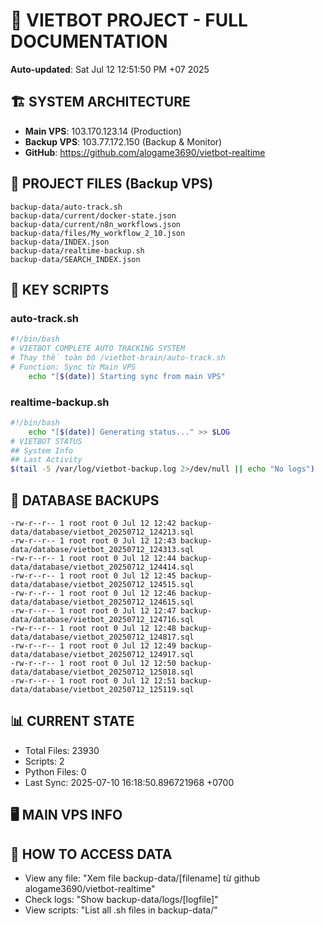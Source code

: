 # 🤖 VIETBOT PROJECT - FULL DOCUMENTATION
**Auto-updated**: Sat Jul 12 12:51:50 PM +07 2025

## 🏗️ SYSTEM ARCHITECTURE
- **Main VPS**: 103.170.123.14 (Production)
- **Backup VPS**: 103.77.172.150 (Backup & Monitor)
- **GitHub**: https://github.com/alogame3690/vietbot-realtime

## 📁 PROJECT FILES (Backup VPS)
```
backup-data/auto-track.sh
backup-data/current/docker-state.json
backup-data/current/n8n_workflows.json
backup-data/files/My_workflow_2_10.json
backup-data/INDEX.json
backup-data/realtime-backup.sh
backup-data/SEARCH_INDEX.json
```

## 🔧 KEY SCRIPTS
### auto-track.sh
```bash
#!/bin/bash
# VIETBOT COMPLETE AUTO TRACKING SYSTEM
# Thay thế toàn bộ /vietbot-brain/auto-track.sh
# Function: Sync từ Main VPS
    echo "[$(date)] Starting sync from main VPS"
```
### realtime-backup.sh
```bash
#!/bin/bash
    echo "[$(date)] Generating status..." >> $LOG
# VIETBOT STATUS
## System Info
## Last Activity
$(tail -5 /var/log/vietbot-backup.log 2>/dev/null || echo "No logs")
```

## 💾 DATABASE BACKUPS
```
-rw-r--r-- 1 root root 0 Jul 12 12:42 backup-data/database/vietbot_20250712_124213.sql
-rw-r--r-- 1 root root 0 Jul 12 12:43 backup-data/database/vietbot_20250712_124313.sql
-rw-r--r-- 1 root root 0 Jul 12 12:44 backup-data/database/vietbot_20250712_124414.sql
-rw-r--r-- 1 root root 0 Jul 12 12:45 backup-data/database/vietbot_20250712_124515.sql
-rw-r--r-- 1 root root 0 Jul 12 12:46 backup-data/database/vietbot_20250712_124615.sql
-rw-r--r-- 1 root root 0 Jul 12 12:47 backup-data/database/vietbot_20250712_124716.sql
-rw-r--r-- 1 root root 0 Jul 12 12:48 backup-data/database/vietbot_20250712_124817.sql
-rw-r--r-- 1 root root 0 Jul 12 12:49 backup-data/database/vietbot_20250712_124917.sql
-rw-r--r-- 1 root root 0 Jul 12 12:50 backup-data/database/vietbot_20250712_125018.sql
-rw-r--r-- 1 root root 0 Jul 12 12:51 backup-data/database/vietbot_20250712_125119.sql
```

## 📊 CURRENT STATE
- Total Files: 23930
- Scripts: 2
- Python Files: 0
- Last Sync: 2025-07-10 16:18:50.896721968 +0700

## 🖥️ MAIN VPS INFO


## 🚨 HOW TO ACCESS DATA
- View any file: "Xem file backup-data/[filename] từ github alogame3690/vietbot-realtime"
- Check logs: "Show backup-data/logs/[logfile]"
- View scripts: "List all .sh files in backup-data/"
